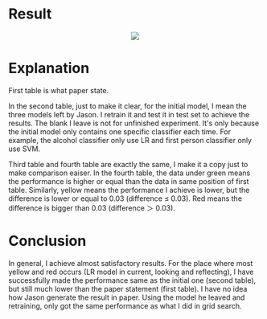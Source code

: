 
# Result
<p align="center">
  <img src="https://github.com/meettyj/Alcohol-on-Twitter/raw/master/result/resultOfRetraining.png" />
</p>

# Explanation
First table is what paper state. 

In the second table, just to make it clear, for the initial model, I mean the three models left by Jason. I retrain it and test it in test set to achieve the results. The blank I leave is not for unfinished experiment. It's only because the initial model only contains one specific classifier each time. For example, the alcohol classifier only use LR and first person classifier only use SVM.

Third table and fourth table are exactly the same, I make it a copy just to make comparison eaiser. In the fourth table, the data under green means the performance is higher or equal than the data in same position of first table. Similarly, yellow means the performance I achieve is lower, but the difference is lower or equal to 0.03 (difference ≤ 0.03). Red means the difference is bigger than 0.03 (difference ＞ 0.03).

# Conclusion
In general, I achieve almost satisfactory results. For the place where most yellow and red occurs (LR model in current, looking and reflecting), I have successfully made the performance same as the initial one (second table), but still much lower than the paper statement (first table). I have no idea how Jason generate the result in paper. Using the model he leaved and retraining, only got the same performance as what I did in grid search.
